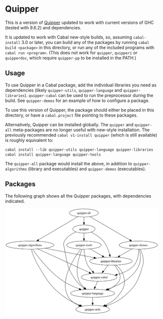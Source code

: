 # Quipper

This is a version of [Quipper](https://www.mathstat.dal.ca/~selinger/quipper/) updated to work with current versions of GHC (tested with 9.6.2) and dependencies.

It is updated to work with Cabal new-style builds, so, assuming `cabal-install` 3.0 or later, you can build any of the packages by running `cabal build <package>` in this directory, or run any of the included programs with `cabal run <program>`.
(This does not work for `quipper`, `quipperi` or `quipperdoc`, which require `quipper-pp` to be installed in the PATH.)

## Usage

To use Quipper in a Cabal package, add the individual libraries you need as dependencies (likely `quipper-utils`, `quipper-language` and `quipper-libraries`).
`quipper-cabal` can be used to run the preprocessor during the build.
See `quipper-demos` for an example of how to configure a package.

To use this version of Quipper, the package should either be placed in this directory, or have a `cabal.project` file pointing to these packages.

Alternatively, Quipper can be installed globally.
The `quipper` and `quipper-all` meta-packages are no longer useful with new-style installation.
The previously recommended `cabal v1-install quipper` (which is still available) is roughly equivalent to:
```
cabal install --lib quipper-utils quipper-language quipper-libraries
cabal install quipper-language quipper-tools
```
The `quipper-all` package would install the above, in addition to `quipper-algorithms` (library and executables) and `quipper-demos` (executables).

## Packages

The following graph shows all the Quipper packages, with dependencies indicated.

![dependency graph](images/depends.svg)
